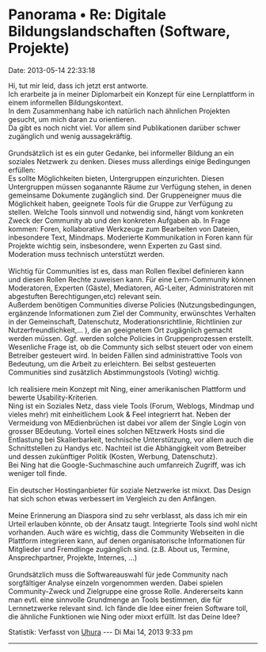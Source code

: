 Panorama • Re: Digitale Bildungslandschaften (Software, Projekte)
=================================================================

Date: 2013-05-14 22:33:18

Hi, tut mir leid, dass ich jetzt erst antworte.\
Ich erarbeite ja in meiner Diplomarbeit ein Konzept für eine
Lernplattform in einem informellen Bildungskontext.\
In dem Zusammenhang habe ich natürlich nach ähnlichen Projekten gesucht,
um mich daran zu orientieren.\
Da gibt es noch nicht viel. Vor allem sind Publikationen darüber schwer
zugänglich und wenig aussagekräftig.\
\
Grundsätzlich ist es ein guter Gedanke, bei informeller Bildung an ein
soziales Netzwerk zu denken. Dieses muss allerdings einige Bedingungen
erfüllen:\
Es sollte Möglichkeiten bieten, Untergruppen einzurichten. Diesen
Untergruppen müssen soganannte Räume zur Verfügung stehen, in denen
gemeinsame Dokumente zugänglich sind. Der Gruppeneigner muus die
Möglichkeit haben, geeignete Tools für die Gruppe zur Verfügung zu
stellen. Welche Tools sinnvoll und notwendig sind, hängt vom konkreten
Zweck der Community ab und den konkreten Aufgaben ab. In Frage kommen:
Foren, kollaborative Werkzeuge zum Bearbeiten von Dateien, inbesondere
Text, Mindmaps. Moderierte Kommunikation in Foren kann für Projekte
wichtig sein, insbesondere, wenn Experten zu Gast sind. Moderation muss
technisch unterstützt werden.\
\
Wichtig für Communities ist es, dass man Rollen flexibel definieren kann
und diesen Rollen Rechte zuweisen kann. Für eine Lern-Community können
Moderatoren, Experten (Gäste), Mediatoren, AG-Leiter, Administratoren
mit abgestuften Berechtigungen,etc) relevant sein.\
Außerdem benötigen Communities diverse Policies (Nutzungsbedingungen,
ergänzende Informationen zum Ziel der Community, erwünschtes Verhalten
in der Gemeinschaft, Datenschutz, Moderationsrichtlinie, Richtlinien zur
Nutzerfreundlichkeit,\... ), die an geeignetem Ort zugägnlich gemacht
werden müssen. Ggf. werden solche Policies in Gruppenprozessen erstellt.
Wesenliche Frage ist, ob die Communty sich selbst steuert oder von einem
Betreiber gesteuert wird. In beiden Fällen sind administrattive Tools
von Bedeutung, um die Arbeit zu erleichtern. Bei selbst gesteuerten
Communities sind zusätzlich Abstimmungstools (Voting) wichtig.\
\
Ich realisiere mein Konzept mit Ning, einer amerikanischen Plattform und
bewerte Usability-Kriterien.\
Ning ist ein Soziales Netz, dass viele Tools (Forum, Weblogs, Mindmap
und vieles mehr) mit einheitlichem Look & Feel integrierrt hat. Neben
der Vermeidung von MEdienbrüchen ist dabei vor allem der Single Login
von grosser BEdeutung. Vorteil eines solchen NEtzwerk Hosts sind die
Entlastung bei Skalierbarkeit, technische Unterstützung, vor allem auch
die Schnittstellen zu Handys etc. Nachteil ist die Abhängigkeit vom
Betreiber und dessen zukünftiger Politik (Kosten, Werbung,
Datenschutz).\
Bei Ning hat die Google-Suchmaschine auch umfanreich Zugriff, was ich
weniger toll finde.\
\
Ein deutscher Hostinganbieter für soziale Netzwerke ist mixxt. Das
Design hat sich schon etwas verbessert im Vergleich zu den Anfängen.\
\
Meine Erinnerung an Diaspora sind zu sehr verblasst, als dass ich mir
ein Urteil erlauben könnte, ob der Ansatz taugt. Integrierte Tools sind
wohl nicht vorhanden. Auch wäre es wichtig, dass die Community Webseiten
in die Plattform integrieren kann, auf denen organisatorische
Informationen für Mitglieder und Fremdlinge zugänglich sind. (z.B. About
us, Termine, Ansprechpartner, Projekte, Internes, \...)\
\
Grundsätzlich muss die Softwareauswahl für jede Community nach
sorgfältiger Analyse einzeln vorgenommen werden. Dabei spielen
Community-Zweck und Zielgruppe eine grosse Rolle. Andererseits kann man
evtl. eine sinnvolle Grundmenge an Tools bestimmen, die für
Lernnetzwerke relevant sind. Ich fände die Idee einer freien Software
toll, die ähnliche Funktionen wie Ning oder mixxt erfüllt. Ist das Deine
Idee?

Statistik: Verfasst von
[Uhura](http://forum.yacy-websuche.de/memberlist.php?mode=viewprofile&u=8912)
--- Di Mai 14, 2013 9:33 pm

------------------------------------------------------------------------
